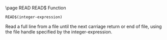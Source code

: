 \page READ READ$ Function
```basic
READ$(integer-expression)
```
Read a full line from a file until the next carriage return or end of file, using the file handle specified by the integer-expression.

